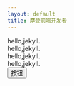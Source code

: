 ```yaml
---
layout: default
title: 摩登前端开发者
---
```

<div class="mdui-container">
  <div class="mdui-row">
    <div class="mdui-col-xs-3 mdui-color-blue mdui-text-center mdui-ripple mdui-p-y-3">hello,jekyll.</div>
    <div class="mdui-col-xs-3 mdui-color-blue mdui-text-center mdui-ripple mdui-p-y-3">hello,jekyll.</div>
    <div class="mdui-col-xs-3 mdui-color-blue mdui-text-center mdui-ripple mdui-p-y-3">hello,jekyll.</div>
    <div class="mdui-col-xs-3 mdui-color-blue mdui-text-center mdui-ripple mdui-p-y-3">hello,jekyll.</div>
  </div>
  <button class="mdui-btn mdui-ripple">按钮</button>
</div>
